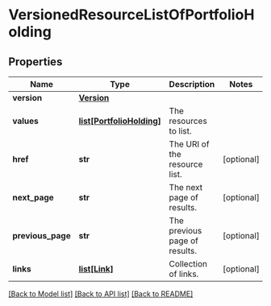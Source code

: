 # VersionedResourceListOfPortfolioHolding


## Properties
Name | Type | Description | Notes
------------ | ------------- | ------------- | -------------
**version** | [**Version**](Version.md) |  | 
**values** | [**list[PortfolioHolding]**](PortfolioHolding.md) | The resources to list. | 
**href** | **str** | The URI of the resource list. | [optional] 
**next_page** | **str** | The next page of results. | [optional] 
**previous_page** | **str** | The previous page of results. | [optional] 
**links** | [**list[Link]**](Link.md) | Collection of links. | [optional] 

[[Back to Model list]](../README.md#documentation-for-models) [[Back to API list]](../README.md#documentation-for-api-endpoints) [[Back to README]](../README.md)


